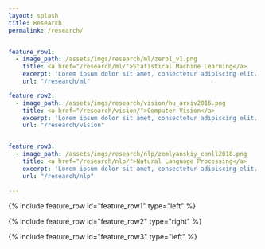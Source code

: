 ```yaml
---
layout: splash
title: Research
permalink: /research/


feature_row1:
  - image_path: /assets/imgs/research/ml/zero1_v1.png
    title: <a href="/research/ml/">Statistical Machine Learning</a>
    excerpt: 'Lorem ipsum dolor sit amet, consectetur adipiscing elit. Cras aliquam sem ut tortor finibus, sit amet posuere massa ultricies. Nullam id neque ut tellus viverra luctus. Aliquam fringilla sollicitudin iaculis. Aenean volutpat laoreet mauris id ullamcorper. Praesent nunc justo, molestie nec porta mattis, pellentesque vitae enim. Nunc vestibulum mauris vitae bibendum finibus. Phasellus facilisis finibus massa, non viverra eros venenatis non.'
    url: "/research/ml"

feature_row2:
  - image_path: /assets/imgs/research/vision/hu_arxiv2016.png
    title: <a href="/research/vision/">Computer Vision</a>
    excerpt: 'Lorem ipsum dolor sit amet, consectetur adipiscing elit. Cras aliquam sem ut tortor finibus, sit amet posuere massa ultricies. Nullam id neque ut tellus viverra luctus. Aliquam fringilla sollicitudin iaculis. Aenean volutpat laoreet mauris id ullamcorper. Praesent nunc justo, molestie nec porta mattis, pellentesque vitae enim. Nunc vestibulum mauris vitae bibendum finibus. Phasellus facilisis finibus massa, non viverra eros venenatis non.'
    url: "/research/vision"


feature_row3:
  - image_path: /assets/imgs/research/nlp/zemlyanskiy_conll2018.png
    title: <a href="/research/nlp/">Natural Language Processing</a>
    excerpt: 'Lorem ipsum dolor sit amet, consectetur adipiscing elit. Cras aliquam sem ut tortor finibus, sit amet posuere massa ultricies. Nullam id neque ut tellus viverra luctus. Aliquam fringilla sollicitudin iaculis. Aenean volutpat laoreet mauris id ullamcorper. Praesent nunc justo, molestie nec porta mattis, pellentesque vitae enim. Nunc vestibulum mauris vitae bibendum finibus. Phasellus facilisis finibus massa, non viverra eros venenatis non.'
    url: "/research/nlp"

---
```


{% include feature_row id="feature_row1" type="left" %}

{% include feature_row id="feature_row2" type="right" %}

{% include feature_row id="feature_row3" type="left" %}

<!--
<b> <a href="/research/ml_rl/">Statistical Machine Learning / Reinforcement Learning (ML/RL) </a> </b>


<b> <a href="/research/vision/">Vision</a> </b>

<b> <a href="/research/nlp/">Natural Language Processing (NLP)</a> </b>
-->

<!--
We are primarily interested in fundamental research questions in statistical machine learning. Our goal is to invent new statistical models, inference methods and computational algorithms.

Statistical machine learning is a vast field that has rapidly changing the landscape of Artificial Intelligence (AI). Our collaborations and us have worked on many subareas in machine learning. Our past (and ongoing) research topics include:

1. unsupervised learning including probabilistic latent variable models and dimensionality reduction;
2. supervised learning especially under data paucity (or learning with small data): multi-task learning, transfer learning, zero-shot learning and domain adaptation;
3. representation learning for automatically inferring useful features from data: learning kernels and metrics, deep learning architectures, etc;
4. large-scale machine learning systems and algorithms: distributed optimization, large-scale kernel methods, etc.

Our research agenda is often inspired by many AI problems: speech and language processing, computer vision, robotics, and others.

Most recently, we have branched into applying machine learning (and other AI techniques) to **life** and **medical** sciences. Many unique opportunities and challenges arise in those domains. For example, we are very interested in both theoretical and applied topics in learning for decision making (such as clinical trial, personalized and precision treatment, etc).
-->
